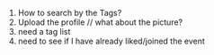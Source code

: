1. How to search by the Tags?
2. Upload the profile // what about the picture?
3. need a tag list
4. need to see if I have already liked/joined the event